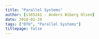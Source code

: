 ```yaml
---
title: "Parallel Systems"
author: [s165241 - Anders Wiberg Olsen]
date: 2018-02-28
tags: ["DTU", "Parallel Systems"]
titlepage: false
---
```

